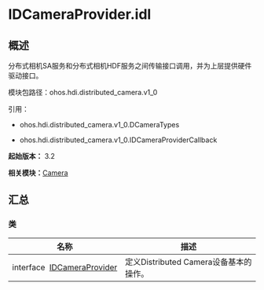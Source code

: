 # IDCameraProvider.idl


## 概述

分布式相机SA服务和分布式相机HDF服务之间传输接口调用，并为上层提供硬件驱动接口。

模块包路径：ohos.hdi.distributed_camera.v1_0

引用：

- ohos.hdi.distributed_camera.v1_0.DCameraTypes

- ohos.hdi.distributed_camera.v1_0.IDCameraProviderCallback

**起始版本：** 3.2

**相关模块：**[Camera](_distributed.md)


## 汇总


### 类

| 名称 | 描述 | 
| -------- | -------- |
| interface&nbsp;&nbsp;[IDCameraProvider](interface_i_d_camera_provider.md) | 定义Distributed Camera设备基本的操作。  | 
